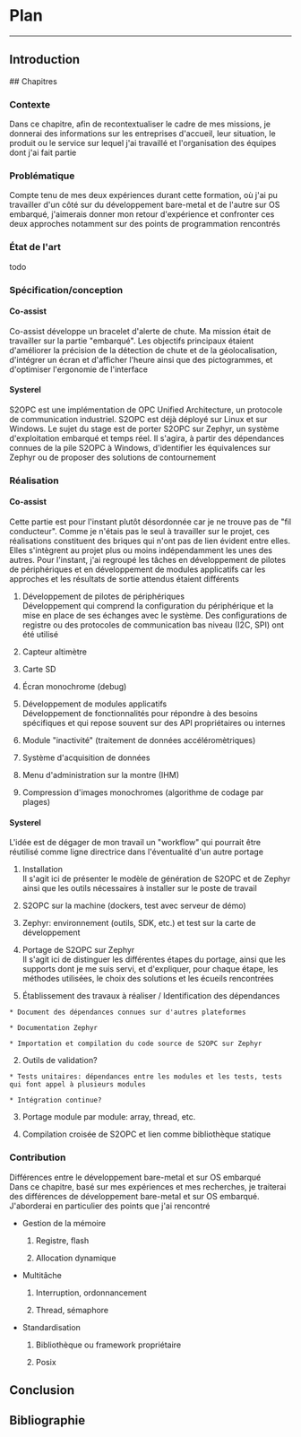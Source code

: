# Plan
---
## Introduction

## Chapitres

### Contexte
Dans ce chapitre, afin de recontextualiser le cadre de mes missions, je donnerai des informations sur les entreprises d'accueil, leur situation, le produit ou le service sur lequel j'ai travaillé et l'organisation des équipes dont j'ai fait partie

### Problématique
Compte tenu de mes deux expériences durant cette formation, où j'ai pu travailler d'un côté sur du développement bare-metal et de l'autre sur OS embarqué, j'aimerais donner mon retour d'expérience et confronter ces deux approches notamment sur des points de programmation rencontrés

### État de l'art
todo

### Spécification/conception
#### Co-assist
Co-assist développe un bracelet d'alerte de chute. Ma mission était de travailler sur la partie "embarqué". Les objectifs principaux étaient d'améliorer la précision de la détection de chute et de la géolocalisation, d'intégrer un écran et d'afficher l'heure ainsi que des pictogrammes, et d'optimiser l'ergonomie de l'interface

#### Systerel
S2OPC est une implémentation de OPC Unified Architecture, un protocole de communication industriel. S2OPC est déjà déployé sur Linux et sur Windows. Le sujet du stage est de porter S2OPC sur Zephyr, un système d'exploitation embarqué et temps réel. Il s'agira, à partir des dépendances connues de la pile S2OPC à Windows, d'identifier les équivalences sur Zephyr ou de proposer des solutions de contournement

### Réalisation
#### Co-assist
Cette partie est pour l'instant plutôt désordonnée car je ne trouve pas de "fil conducteur". Comme je n'étais pas le seul à travailler sur le projet, ces réalisations constituent des briques qui n'ont pas de lien évident entre elles. Elles s'intègrent au projet plus ou moins indépendamment les unes des autres. Pour l'instant, j'ai regroupé les tâches en développement de pilotes de périphériques et en développement de modules applicatifs car les approches et les résultats de sortie attendus étaient différents

1. Développement de pilotes de périphériques <br />
Développement qui comprend la configuration du périphérique et la mise en place de ses échanges avec le système. Des configurations de registre ou des protocoles de communication bas niveau (I2C, SPI) ont été utilisé

  1. Capteur altimètre

  2. Carte SD

  3. Écran monochrome (debug)

2. Développement de modules applicatifs <br />
Développement de fonctionnalités pour répondre à des besoins spécifiques et qui repose souvent sur des API propriétaires ou internes

  1. Module "inactivité" (traitement de données accéléromètriques)

  2. Système d'acquisition de données

  3. Menu d'administration sur la montre (IHM)

  4. Compression d'images monochromes (algorithme de codage par plages)

#### Systerel
L'idée est de dégager de mon travail un "workflow" qui pourrait être réutilisé comme ligne directrice dans l'éventualité d'un autre portage

1. Installation <br />
Il s'agit ici de présenter le modèle de génération de S2OPC et de Zephyr ainsi que les outils nécessaires à installer sur le poste de travail

  1. S2OPC sur la machine (dockers, test avec serveur de démo)

  2. Zephyr: environnement (outils, SDK, etc.) et test sur la carte de développement

2. Portage de S2OPC sur Zephyr <br />
Il s'agit ici de distinguer les différentes étapes du portage, ainsi que les supports dont je me suis servi, et d'expliquer, pour chaque étape, les méthodes utilisées, le choix des solutions et les écueils rencontrées

  1. Établissement des travaux à réaliser / Identification des dépendances

    * Document des dépendances connues sur d'autres plateformes

    * Documentation Zephyr

    * Importation et compilation du code source de S2OPC sur Zephyr

  2. Outils de validation?

    * Tests unitaires: dépendances entre les modules et les tests, tests qui font appel à plusieurs modules

    * Intégration continue?

  3. Portage module par module: array, thread, etc.

  4. Compilation croisée de S2OPC et lien comme bibliothèque statique

### Contribution
Différences entre le développement bare-metal et sur OS embarqué <br />
Dans ce chapitre, basé sur mes expériences et mes recherches, je traiterai des différences de développement bare-metal et sur OS embarqué. J'aborderai en particulier des points que j'ai rencontré

* Gestion de la mémoire

  1. Registre, flash

  2. Allocation dynamique

* Multitâche

  1. Interruption, ordonnancement

  2. Thread, sémaphore

* Standardisation

  1. Bibliothèque ou framework propriétaire

  2. Posix

## Conclusion

## Bibliographie

